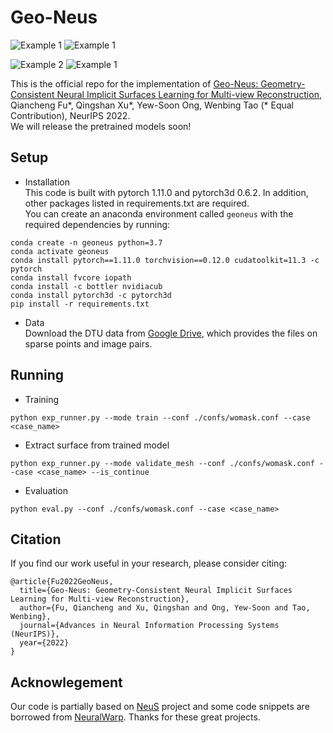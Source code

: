 # Geo-Neus
![Example 1](media/scan24.gif)
![Example 1](media/scan40.gif)

![Example 2](media/scan63.gif)
![Example 1](media/scan110.gif)

This is the official repo for the implementation of [Geo-Neus: Geometry-Consistent Neural Implicit Surfaces Learning for Multi-view Reconstruction](https://arxiv.org/abs/2205.15848), Qiancheng Fu*, Qingshan Xu*, Yew-Soon Ong, Wenbing Tao (* Equal Contribution), NeurIPS 2022.  
We will release the pretrained models soon!

## Setup
* Installation  
This code is built with pytorch 1.11.0 and pytorch3d 0.6.2. In addition, other packages listed in requirements.txt are required.  
You can create an anaconda environment called `geoneus` with the required dependencies by running:
```  
conda create -n geoneus python=3.7  
conda activate geoneus  
conda install pytorch==1.11.0 torchvision==0.12.0 cudatoolkit=11.3 -c pytorch  
conda install fvcore iopath  
conda install -c bottler nvidiacub  
conda install pytorch3d -c pytorch3d  
pip install -r requirements.txt  
```  
* Data  
Download the DTU data from [Google Drive](https://drive.google.com/drive/folders/1p7Vq6VAm1g_qCJcHLeXeGXc0qEkO4Rme?usp=sharing), which provides the files on sparse points and image pairs. 
## Running 
* Training  
```
python exp_runner.py --mode train --conf ./confs/womask.conf --case <case_name>
```  
* Extract surface from trained model
```
python exp_runner.py --mode validate_mesh --conf ./confs/womask.conf --case <case_name> --is_continue
```
* Evaluation
```
python eval.py --conf ./confs/womask.conf --case <case_name>
```
## Citation
If you find our work useful in your research, please consider citing:
```
@article{Fu2022GeoNeus,  
  title={Geo-Neus: Geometry-Consistent Neural Implicit Surfaces Learning for Multi-view Reconstruction}, 
  author={Fu, Qiancheng and Xu, Qingshan and Ong, Yew-Soon and Tao, Wenbing}, 
  journal={Advances in Neural Information Processing Systems (NeurIPS)},
  year={2022}
}
```
## Acknowlegement
Our code is partially based on [NeuS](https://github.com/Totoro97/NeuS) project and some code snippets are borrowed from [NeuralWarp](https://github.com/fdarmon/NeuralWarp). Thanks for these great projects.
